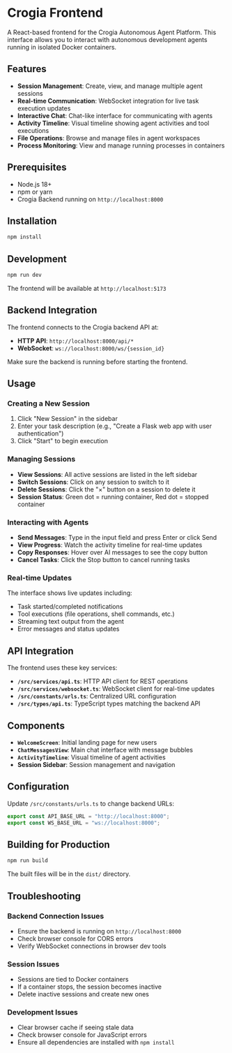 # Crogia Frontend

A React-based frontend for the Crogia Autonomous Agent Platform. This interface allows you to interact with autonomous development agents running in isolated Docker containers.

## Features

- **Session Management**: Create, view, and manage multiple agent sessions
- **Real-time Communication**: WebSocket integration for live task execution updates
- **Interactive Chat**: Chat-like interface for communicating with agents
- **Activity Timeline**: Visual timeline showing agent activities and tool executions
- **File Operations**: Browse and manage files in agent workspaces
- **Process Monitoring**: View and manage running processes in containers

## Prerequisites

- Node.js 18+
- npm or yarn
- Crogia Backend running on `http://localhost:8000`

## Installation

```bash
npm install
```

## Development

```bash
npm run dev
```

The frontend will be available at `http://localhost:5173`

## Backend Integration

The frontend connects to the Crogia backend API at:

- **HTTP API**: `http://localhost:8000/api/*`
- **WebSocket**: `ws://localhost:8000/ws/{session_id}`

Make sure the backend is running before starting the frontend.

## Usage

### Creating a New Session

1. Click "New Session" in the sidebar
2. Enter your task description (e.g., "Create a Flask web app with user authentication")
3. Click "Start" to begin execution

### Managing Sessions

- **View Sessions**: All active sessions are listed in the left sidebar
- **Switch Sessions**: Click on any session to switch to it
- **Delete Sessions**: Click the "×" button on a session to delete it
- **Session Status**: Green dot = running container, Red dot = stopped container

### Interacting with Agents

- **Send Messages**: Type in the input field and press Enter or click Send
- **View Progress**: Watch the activity timeline for real-time updates
- **Copy Responses**: Hover over AI messages to see the copy button
- **Cancel Tasks**: Click the Stop button to cancel running tasks

### Real-time Updates

The interface shows live updates including:

- Task started/completed notifications
- Tool executions (file operations, shell commands, etc.)
- Streaming text output from the agent
- Error messages and status updates

## API Integration

The frontend uses these key services:

- **`/src/services/api.ts`**: HTTP API client for REST operations
- **`/src/services/websocket.ts`**: WebSocket client for real-time updates
- **`/src/constants/urls.ts`**: Centralized URL configuration
- **`/src/types/api.ts`**: TypeScript types matching the backend API

## Components

- **`WelcomeScreen`**: Initial landing page for new users
- **`ChatMessagesView`**: Main chat interface with message bubbles
- **`ActivityTimeline`**: Visual timeline of agent activities
- **Session Sidebar**: Session management and navigation

## Configuration

Update `/src/constants/urls.ts` to change backend URLs:

```typescript
export const API_BASE_URL = "http://localhost:8000";
export const WS_BASE_URL = "ws://localhost:8000";
```

## Building for Production

```bash
npm run build
```

The built files will be in the `dist/` directory.

## Troubleshooting

### Backend Connection Issues

- Ensure the backend is running on `http://localhost:8000`
- Check browser console for CORS errors
- Verify WebSocket connections in browser dev tools

### Session Issues

- Sessions are tied to Docker containers
- If a container stops, the session becomes inactive
- Delete inactive sessions and create new ones

### Development Issues

- Clear browser cache if seeing stale data
- Check browser console for JavaScript errors
- Ensure all dependencies are installed with `npm install`
